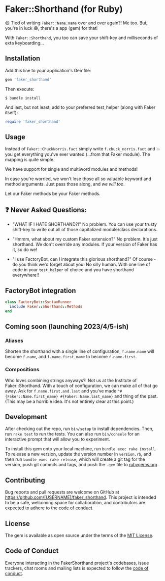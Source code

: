 # Faker::Shorthand (for Ruby)

:tired_face: Tied of writing `Faker::Name.name` over and over again?! Me too. But, you're in luck :smile:, there's a app (gem) for that! 

With `Faker::Shorthand`, you too can save your shift-key and milliseconds of exta keyboarding...

## Installation

Add this line to your application's Gemfile:

```ruby
gem 'faker_shorthand'
```

Then execute:

    $ bundle install

And last, but not least, add to your preferred test_helper (along with Faker itself):

```ruby
require 'faker_shorthand'
```

## Usage

Instead of `Faker::ChuckNorris.fact` simply write `f.chuck_norris.fact` and :boom: you get everything you've ever wanted (...from that Faker module). The mapping is quite simple.

We have support for single and multiword modules and methods!

In case you're worried, we won't lose those all so valuable keyword and method arguments. Just pass those along, and _we will too_. 

Let our Faker methods be your Faker methods.

## :question: Never Asked Questions:

- "WHAT IF I HATE SHORTHAND?!" No problem. You can use your trusty shift-key to write out all of those capitalized module/class declarations.

- "Hmmm, what about my custom Faker extension?" No problem. It's just shorthand. We don't override any modules. If your version of Faker has it, so do we!

- "I use FactoryBot, can I integrate this glorious shorthand?" Of course - do you think we'd forget about you! No silly human. With one line of code in your `test_helper` of choice and you have shorthand everywhere!!

## FactoryBot integration
```ruby
class FactoryBot::SyntaxRunner
  include Faker::Shorthand::Methods
end
```

## Coming soon (launching 2023/4/5-ish)

### Aliases
Shorten the shorthand with a single line of configuration, `f.name.name` will become `f.name`, and `f.name.first_name` to become `f.name.first`.

### Compositions
Who loves combining strings anyways?! Not us at the Institute of Faker::Shorthand. With a touch of configuration, we can make all of that go away. Ask for `f.name.first.and.last` and you've made `"#{Faker::Name.first_name} #{Faker::Name.last_name}` and thing of the past. (This may be a horrible idea. It's not entirely clear at this point.)


## Development

After checking out the repo, run `bin/setup` to install dependencies. Then, run `rake test` to run the tests. You can also run `bin/console` for an interactive prompt that will allow you to experiment.

To install this gem onto your local machine, run `bundle exec rake install`. To release a new version, update the version number in `version.rb`, and then run `bundle exec rake release`, which will create a git tag for the version, push git commits and tags, and push the `.gem` file to [rubygems.org](https://rubygems.org).

## Contributing

Bug reports and pull requests are welcome on GitHub at https://github.com/[USERNAME]/faker_shorthand. This project is intended to be a safe, welcoming space for collaboration, and contributors are expected to adhere to the [code of conduct](https://github.com/[USERNAME]/faker_shorthand/blob/master/CODE_OF_CONDUCT.md).


## License

The gem is available as open source under the terms of the [MIT License](https://opensource.org/licenses/MIT).

## Code of Conduct

Everyone interacting in the FakerShorthand project's codebases, issue trackers, chat rooms and mailing lists is expected to follow the [code of conduct](https://github.com/[USERNAME]/faker_shorthand/blob/master/CODE_OF_CONDUCT.md).
